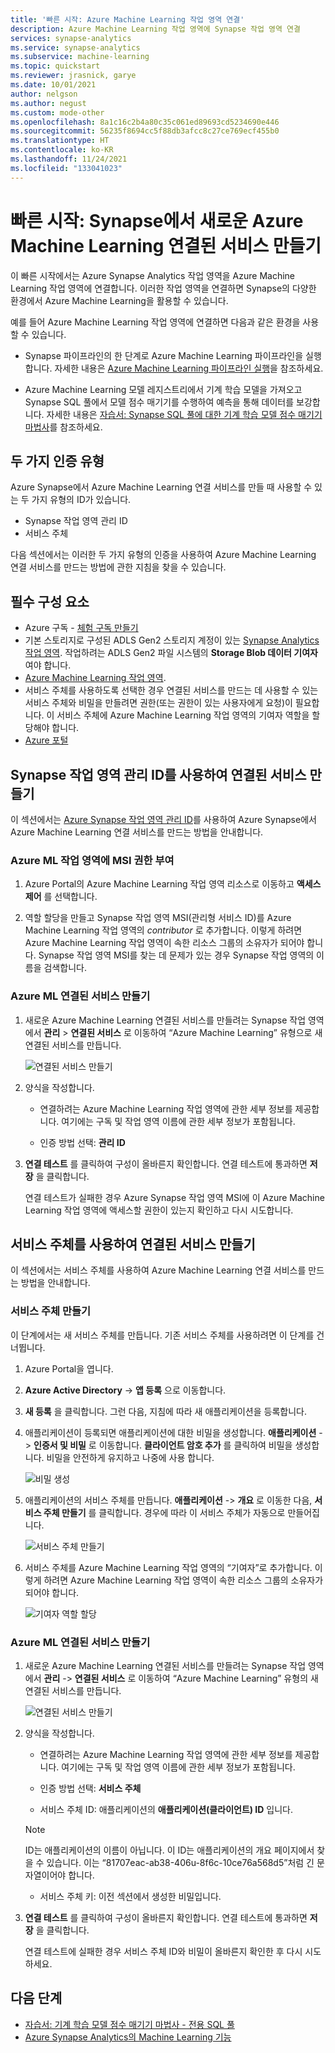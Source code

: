 ```yaml
---
title: '빠른 시작: Azure Machine Learning 작업 영역 연결'
description: Azure Machine Learning 작업 영역에 Synapse 작업 영역 연결
services: synapse-analytics
ms.service: synapse-analytics
ms.subservice: machine-learning
ms.topic: quickstart
ms.reviewer: jrasnick, garye
ms.date: 10/01/2021
author: nelgson
ms.author: negust
ms.custom: mode-other
ms.openlocfilehash: 8a1c16c2b4a80c35c061ed89693cd5234690e446
ms.sourcegitcommit: 56235f8694cc5f88db3afcc8c27ce769ecf455b0
ms.translationtype: HT
ms.contentlocale: ko-KR
ms.lasthandoff: 11/24/2021
ms.locfileid: "133041023"
---
```

# <a name="quickstart-create-a-new-azure-machine-learning-linked-service-in-synapse"></a>빠른 시작: Synapse에서 새로운 Azure Machine Learning 연결된 서비스 만들기

이 빠른 시작에서는 Azure Synapse Analytics 작업 영역을 Azure Machine Learning 작업 영역에 연결합니다. 이러한 작업 영역을 연결하면 Synapse의 다양한 환경에서 Azure Machine Learning을 활용할 수 있습니다.

예를 들어 Azure Machine Learning 작업 영역에 연결하면 다음과 같은 환경을 사용할 수 있습니다.

- Synapse 파이프라인의 한 단계로 Azure Machine Learning 파이프라인을 실행합니다. 자세한 내용은 [Azure Machine Learning 파이프라인 실행](../../data-factory/transform-data-machine-learning-service.md)을 참조하세요.

- Azure Machine Learning 모델 레지스트리에서 기계 학습 모델을 가져오고 Synapse SQL 풀에서 모델 점수 매기기를 수행하여 예측을 통해 데이터를 보강합니다. 자세한 내용은 [자습서: Synapse SQL 풀에 대한 기계 학습 모델 점수 매기기 마법사](tutorial-sql-pool-model-scoring-wizard.md)를 참조하세요.

## <a name="two-types-of-authentication"></a>두 가지 인증 유형
Azure Synapse에서 Azure Machine Learning 연결 서비스를 만들 때 사용할 수 있는 두 가지 유형의 ID가 있습니다.
* Synapse 작업 영역 관리 ID
* 서비스 주체

다음 섹션에서는 이러한 두 가지 유형의 인증을 사용하여 Azure Machine Learning 연결 서비스를 만드는 방법에 관한 지침을 찾을 수 있습니다.

## <a name="prerequisites"></a>필수 구성 요소

- Azure 구독 - [체험 구독 만들기](https://azure.microsoft.com/free/)
- 기본 스토리지로 구성된 ADLS Gen2 스토리지 계정이 있는 [Synapse Analytics 작업 영역](../get-started-create-workspace.md). 작업하려는 ADLS Gen2 파일 시스템의 **Storage Blob 데이터 기여자** 여야 합니다.
- [Azure Machine Learning 작업 영역](../../machine-learning/how-to-manage-workspace.md).
- 서비스 주체를 사용하도록 선택한 경우 연결된 서비스를 만드는 데 사용할 수 있는 서비스 주체와 비밀을 만들려면 권한(또는 권한이 있는 사용자에게 요청)이 필요합니다. 이 서비스 주체에 Azure Machine Learning 작업 영역의 기여자 역할을 할당해야 합니다.
- [Azure 포털](https://portal.azure.com/)

## <a name="create-a-linked-service-using-the-synapse-workspace-managed-identity"></a>Synapse 작업 영역 관리 ID를 사용하여 연결된 서비스 만들기

이 섹션에서는 [Azure Synapse 작업 영역 관리 ID](../../data-factory/data-factory-service-identity.md?context=/azure/synapse-analytics/context/context&tabs=synapse-analytics)를 사용하여 Azure Synapse에서 Azure Machine Learning 연결 서비스를 만드는 방법을 안내합니다.

### <a name="give-msi-permission-to-the-azure-ml-workspace"></a>Azure ML 작업 영역에 MSI 권한 부여

1. Azure Portal의 Azure Machine Learning 작업 영역 리소스로 이동하고 **액세스 제어** 를 선택합니다.

1. 역할 할당을 만들고 Synapse 작업 영역 MSI(관리형 서비스 ID)를 Azure Machine Learning 작업 영역의 *contributor* 로 추가합니다. 이렇게 하려면 Azure Machine Learning 작업 영역이 속한 리소스 그룹의 소유자가 되어야 합니다. Synapse 작업 영역 MSI를 찾는 데 문제가 있는 경우 Synapse 작업 영역의 이름을 검색합니다.

### <a name="create-an-azure-ml-linked-service"></a>Azure ML 연결된 서비스 만들기

1. 새로운 Azure Machine Learning 연결된 서비스를 만들려는 Synapse 작업 영역에서 **관리** > **연결된 서비스** 로 이동하여 “Azure Machine Learning” 유형으로 새 연결된 서비스를 만듭니다.

   ![연결된 서비스 만들기](media/quickstart-integrate-azure-machine-learning/quickstart-integrate-azure-machine-learning-create-linked-service-00a.png)

2. 양식을 작성합니다.

   - 연결하려는 Azure Machine Learning 작업 영역에 관한 세부 정보를 제공합니다. 여기에는 구독 및 작업 영역 이름에 관한 세부 정보가 포함됩니다.
   
   - 인증 방법 선택: **관리 ID**
  
3. **연결 테스트** 를 클릭하여 구성이 올바른지 확인합니다. 연결 테스트에 통과하면 **저장** 을 클릭합니다.

   연결 테스트가 실패한 경우 Azure Synapse 작업 영역 MSI에 이 Azure Machine Learning 작업 영역에 액세스할 권한이 있는지 확인하고 다시 시도합니다.

## <a name="create-a-linked-service-using-a-service-principal"></a>서비스 주체를 사용하여 연결된 서비스 만들기

이 섹션에서는 서비스 주체를 사용하여 Azure Machine Learning 연결 서비스를 만드는 방법을 안내합니다.

### <a name="create-a-service-principal"></a>서비스 주체 만들기

이 단계에서는 새 서비스 주체를 만듭니다. 기존 서비스 주체를 사용하려면 이 단계를 건너뜁니다.

1. Azure Portal을 엽니다. 

1. **Azure Active Directory** -> **앱 등록** 으로 이동합니다.

1. **새 등록** 을 클릭합니다. 그런 다음, 지침에 따라 새 애플리케이션을 등록합니다.

1. 애플리케이션이 등록되면 애플리케이션에 대한 비밀을 생성합니다. **애플리케이션** -> **인증서 및 비밀** 로 이동합니다. **클라이언트 암호 추가** 를 클릭하여 비밀을 생성합니다. 비밀을 안전하게 유지하고 나중에 사용 합니다.

   ![비밀 생성](media/quickstart-integrate-azure-machine-learning/quickstart-integrate-azure-machine-learning-createsp-00a.png)

1. 애플리케이션의 서비스 주체를 만듭니다. **애플리케이션** -> **개요** 로 이동한 다음, **서비스 주체 만들기** 를 클릭합니다. 경우에 따라 이 서비스 주체가 자동으로 만들어집니다.

   ![서비스 주체 만들기](media/quickstart-integrate-azure-machine-learning/quickstart-integrate-azure-machine-learning-createsp-00b.png)

1. 서비스 주체를 Azure Machine Learning 작업 영역의 “기여자”로 추가합니다. 이렇게 하려면 Azure Machine Learning 작업 영역이 속한 리소스 그룹의 소유자가 되어야 합니다.

   ![기여자 역할 할당](media/quickstart-integrate-azure-machine-learning/quickstart-integrate-azure-machine-learning-createsp-00c.png)

### <a name="create-an-azure-ml-linked-service"></a>Azure ML 연결된 서비스 만들기

1. 새로운 Azure Machine Learning 연결된 서비스를 만들려는 Synapse 작업 영역에서 **관리** -> **연결된 서비스** 로 이동하여 “Azure Machine Learning” 유형의 새 연결된 서비스를 만듭니다.

   ![연결된 서비스 만들기](media/quickstart-integrate-azure-machine-learning/quickstart-integrate-azure-machine-learning-create-linked-service-00a.png)

2. 양식을 작성합니다.

   - 연결하려는 Azure Machine Learning 작업 영역에 관한 세부 정보를 제공합니다. 여기에는 구독 및 작업 영역 이름에 관한 세부 정보가 포함됩니다.

   - 인증 방법 선택: **서비스 주체**

   - 서비스 주체 ID: 애플리케이션의 **애플리케이션(클라이언트) ID** 입니다.

   > [!NOTE]
   > ID는 애플리케이션의 이름이 아닙니다. 이 ID는 애플리케이션의 개요 페이지에서 찾을 수 있습니다. 이는 “81707eac-ab38-406u-8f6c-10ce76a568d5”처럼 긴 문자열이어야 합니다.

   - 서비스 주체 키: 이전 섹션에서 생성한 비밀입니다.

3. **연결 테스트** 를 클릭하여 구성이 올바른지 확인합니다. 연결 테스트에 통과하면 **저장** 을 클릭합니다.

   연결 테스트에 실패한 경우 서비스 주체 ID와 비밀이 올바른지 확인한 후 다시 시도하세요.

## <a name="next-steps"></a>다음 단계

- [자습서: 기계 학습 모델 점수 매기기 마법사 - 전용 SQL 풀](tutorial-sql-pool-model-scoring-wizard.md)
- [Azure Synapse Analytics의 Machine Learning 기능](what-is-machine-learning.md)
